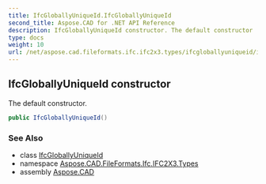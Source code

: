 ```yaml
---
title: IfcGloballyUniqueId.IfcGloballyUniqueId
second_title: Aspose.CAD for .NET API Reference
description: IfcGloballyUniqueId constructor. The default constructor
type: docs
weight: 10
url: /net/aspose.cad.fileformats.ifc.ifc2x3.types/ifcgloballyuniqueid/ifcgloballyuniqueid/
---
```

## IfcGloballyUniqueId constructor

The default constructor.

```csharp
public IfcGloballyUniqueId()
```

### See Also

* class [IfcGloballyUniqueId](../)
* namespace [Aspose.CAD.FileFormats.Ifc.IFC2X3.Types](../../ifcgloballyuniqueid/)
* assembly [Aspose.CAD](../../../)


